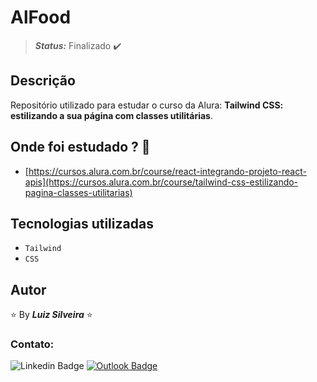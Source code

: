 <!-- Status: -->
<!-- **_Status:_** Finalizado :heavy_check_mark: -->
<!-- **_Status:_** Em andamento :construction: -->

# AlFood

> **_Status:_** Finalizado :heavy_check_mark:

<!-- > **_Status:_** Em andamento :construction: -->

## Descrição

Repositório utilizado para estudar o curso da Alura: **Tailwind CSS: estilizando a sua página com classes utilitárias**.

## Onde foi estudado ? :scroll:

- [https://cursos.alura.com.br/course/react-integrando-projeto-react-apis](https://cursos.alura.com.br/course/tailwind-css-estilizando-pagina-classes-utilitarias)

## Tecnologias utilizadas

- `Tailwind`
- `CSS`

## Autor

:star: By **_Luiz Silveira_** :star:

### Contato:

![Linkedin Badge](https://img.shields.io/badge/-Luiz-blue?style=flat-square&logo=Linkedin&logoColor=white&link=https://www.linkedin.com/in/luiz-silveira-front-end/) [![Outlook Badge](https://img.shields.io/badge/-l.filiphis@hotmail.com-blue?style=flat-square&logo=microsoft-outlook&logoColor=white&link=mailto:l.filiphis@hotmail.com)](mailto:l.filiphis@hotmail)
